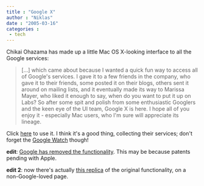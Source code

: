 ```yaml
---
title : "Google X"
author : "Niklas"
date : "2005-03-16"
categories : 
 - tech
---
```


Chikai Ohazama has made up a little Mac OS X-looking interface to all the Google services:

> \[...\] which came about because I wanted a quick fun way to access all of Google's services. I gave it to a few friends in the company, who gave it to their friends, some posted it on their blogs, others sent it around on mailing lists, and it eventually made its way to Marissa Mayer, who liked it enough to say, when do you want to put it up on Labs? So after some spit and polish from some enthusiastic Googlers and the keen eye of the UI team, Google X is here. I hope all of you enjoy it - especially Mac users, who I'm sure will appreciate its lineage.

Click [here](http://labs.google.com/googlex) to use it. I think it's a good thing, collecting their services; don't forget the [Google Watch](http://www.google-watch.org) though!

**edit**: [Google has removed the functionality](http://news.com.com/Googles+X+files+vanish/2100-1032_3-5621247.html?tag=nl). This may be because patents pending with Apple.

**edit 2**: now there's actually [this replica](http://googlex.foxified.info) of the original functionality, on a non-Google-loved page.
